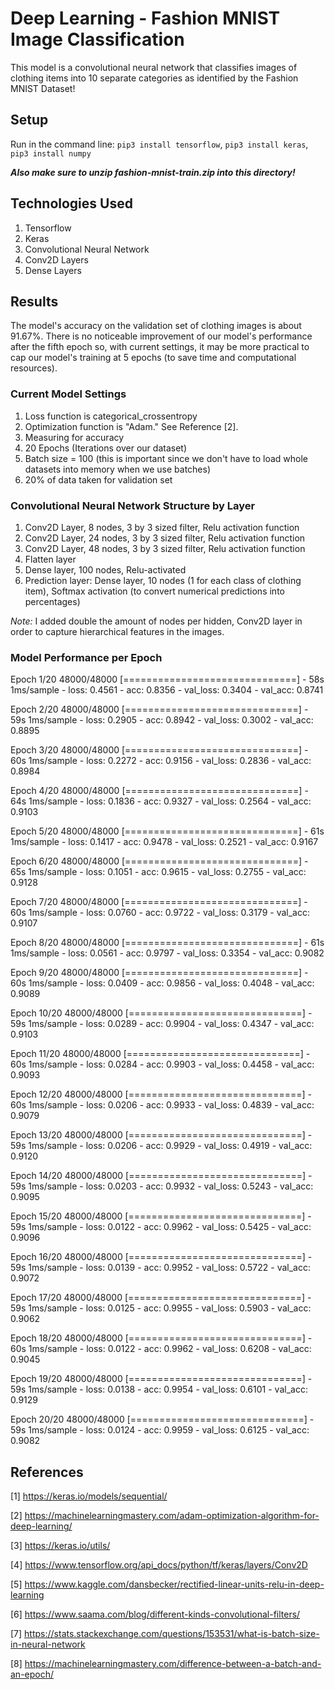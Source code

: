 # Deep Learning - Fashion MNIST Image Classification
This model is a convolutional neural network that classifies images of clothing items into 10 separate categories as identified by the Fashion MNIST Dataset!

## Setup
Run in the command line:
`pip3 install tensorflow`,
`pip3 install keras`,
`pip3 install numpy`

***Also make sure to unzip fashion-mnist-train.zip into this directory!***

## Technologies Used
1. Tensorflow
2. Keras
3. Convolutional Neural Network
4. Conv2D Layers
5. Dense Layers

## Results
The model's accuracy on the validation set of clothing images is about 91.67%. There is no noticeable improvement of our model's performance after the fifth epoch so, with current settings, it may be more practical to cap our model's training at 5 epochs (to save time and computational resources).

### Current Model Settings
1. Loss function is categorical_crossentropy
2. Optimization function is "Adam." See Reference [2].
3. Measuring for accuracy
4. 20 Epochs (Iterations over our dataset)
5. Batch size = 100 (this is important since we don't have to load whole datasets into memory when we use batches)
6. 20% of data taken for validation set

### Convolutional Neural Network Structure by Layer
1. Conv2D Layer, 8 nodes, 3 by 3 sized filter, Relu activation function
2. Conv2D Layer, 24 nodes, 3 by 3 sized filter, Relu activation function
3. Conv2D Layer, 48 nodes, 3 by 3 sized filter, Relu activation function
4. Flatten layer
5. Dense layer, 100 nodes, Relu-activated
6. Prediction layer: Dense layer, 10 nodes (1 for each class of clothing item), Softmax activation (to convert numerical predictions into percentages)

*Note:* I added double the amount of nodes per hidden, Conv2D layer in order to capture hierarchical features in the images.

### Model Performance per Epoch
Epoch 1/20
48000/48000 [==============================] - 58s 1ms/sample - loss: 0.4561 - acc: 0.8356 - val_loss: 0.3404 - val_acc: 0.8741

Epoch 2/20
48000/48000 [==============================] - 59s 1ms/sample - loss: 0.2905 - acc: 0.8942 - val_loss: 0.3002 - val_acc: 0.8895

Epoch 3/20
48000/48000 [==============================] - 60s 1ms/sample - loss: 0.2272 - acc: 0.9156 - val_loss: 0.2836 - val_acc: 0.8984

Epoch 4/20
48000/48000 [==============================] - 64s 1ms/sample - loss: 0.1836 - acc: 0.9327 - val_loss: 0.2564 - val_acc: 0.9103

Epoch 5/20
48000/48000 [==============================] - 61s 1ms/sample - loss: 0.1417 - acc: 0.9478 - val_loss: 0.2521 - val_acc: 0.9167

Epoch 6/20
48000/48000 [==============================] - 65s 1ms/sample - loss: 0.1051 - acc: 0.9615 - val_loss: 0.2755 - val_acc: 0.9128

Epoch 7/20
48000/48000 [==============================] - 60s 1ms/sample - loss: 0.0760 - acc: 0.9722 - val_loss: 0.3179 - val_acc: 0.9107

Epoch 8/20
48000/48000 [==============================] - 61s 1ms/sample - loss: 0.0561 - acc: 0.9797 - val_loss: 0.3354 - val_acc: 0.9082

Epoch 9/20
48000/48000 [==============================] - 60s 1ms/sample - loss: 0.0409 - acc: 0.9856 - val_loss: 0.4048 - val_acc: 0.9089

Epoch 10/20
48000/48000 [==============================] - 59s 1ms/sample - loss: 0.0289 - acc: 0.9904 - val_loss: 0.4347 - val_acc: 0.9103

Epoch 11/20
48000/48000 [==============================] - 60s 1ms/sample - loss: 0.0284 - acc: 0.9903 - val_loss: 0.4458 - val_acc: 0.9093

Epoch 12/20
48000/48000 [==============================] - 60s 1ms/sample - loss: 0.0206 - acc: 0.9933 - val_loss: 0.4839 - val_acc: 0.9079

Epoch 13/20
48000/48000 [==============================] - 59s 1ms/sample - loss: 0.0206 - acc: 0.9929 - val_loss: 0.4919 - val_acc: 0.9120

Epoch 14/20
48000/48000 [==============================] - 59s 1ms/sample - loss: 0.0203 - acc: 0.9932 - val_loss: 0.5243 - val_acc: 0.9095

Epoch 15/20
48000/48000 [==============================] - 59s 1ms/sample - loss: 0.0122 - acc: 0.9962 - val_loss: 0.5425 - val_acc: 0.9096

Epoch 16/20
48000/48000 [==============================] - 59s 1ms/sample - loss: 0.0139 - acc: 0.9952 - val_loss: 0.5722 - val_acc: 0.9072

Epoch 17/20
48000/48000 [==============================] - 59s 1ms/sample - loss: 0.0125 - acc: 0.9955 - val_loss: 0.5903 - val_acc: 0.9062

Epoch 18/20
48000/48000 [==============================] - 60s 1ms/sample - loss: 0.0122 - acc: 0.9962 - val_loss: 0.6208 - val_acc: 0.9045

Epoch 19/20
48000/48000 [==============================] - 59s 1ms/sample - loss: 0.0138 - acc: 0.9954 - val_loss: 0.6101 - val_acc: 0.9129

Epoch 20/20
48000/48000 [==============================] - 59s 1ms/sample - loss: 0.0124 - acc: 0.9959 - val_loss: 0.6125 - val_acc: 0.9082


## References
[1] https://keras.io/models/sequential/

[2] https://machinelearningmastery.com/adam-optimization-algorithm-for-deep-learning/

[3] https://keras.io/utils/

[4] https://www.tensorflow.org/api_docs/python/tf/keras/layers/Conv2D

[5] https://www.kaggle.com/dansbecker/rectified-linear-units-relu-in-deep-learning

[6] https://www.saama.com/blog/different-kinds-convolutional-filters/

[7] https://stats.stackexchange.com/questions/153531/what-is-batch-size-in-neural-network

[8] https://machinelearningmastery.com/difference-between-a-batch-and-an-epoch/
